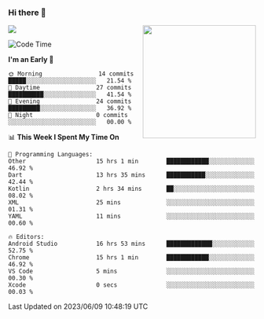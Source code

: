 ### Hi there 👋

![](https://metrics.lecoq.io/itaowu?template=classic&config.timezone=Asia%2FShanghai)
<img align='right' src="https://media.giphy.com/media/M9gbBd9nbDrOTu1Mqx/giphy.gif" width="230">

<!--START_SECTION:waka-->
![Code Time](http://img.shields.io/badge/Code%20Time-56%20hrs%2010%20mins-blue)

**I'm an Early 🐤** 

```text
🌞 Morning                14 commits          █████░░░░░░░░░░░░░░░░░░░░   21.54 % 
🌆 Daytime                27 commits          ██████████░░░░░░░░░░░░░░░   41.54 % 
🌃 Evening                24 commits          █████████░░░░░░░░░░░░░░░░   36.92 % 
🌙 Night                  0 commits           ░░░░░░░░░░░░░░░░░░░░░░░░░   00.00 % 
```


📊 **This Week I Spent My Time On** 

```text
💬 Programming Languages: 
Other                    15 hrs 1 min        ████████████░░░░░░░░░░░░░   46.92 % 
Dart                     13 hrs 35 mins      ███████████░░░░░░░░░░░░░░   42.44 % 
Kotlin                   2 hrs 34 mins       ██░░░░░░░░░░░░░░░░░░░░░░░   08.02 % 
XML                      25 mins             ░░░░░░░░░░░░░░░░░░░░░░░░░   01.31 % 
YAML                     11 mins             ░░░░░░░░░░░░░░░░░░░░░░░░░   00.60 % 

🔥 Editors: 
Android Studio           16 hrs 53 mins      █████████████░░░░░░░░░░░░   52.75 % 
Chrome                   15 hrs 1 min        ████████████░░░░░░░░░░░░░   46.92 % 
VS Code                  5 mins              ░░░░░░░░░░░░░░░░░░░░░░░░░   00.30 % 
Xcode                    0 secs              ░░░░░░░░░░░░░░░░░░░░░░░░░   00.03 % 
```


 Last Updated on 2023/06/09 10:48:19 UTC
<!--END_SECTION:waka-->

<!--
**itaowu/itaowu** is a ✨ _special_ ✨ repository because its `README.md` (this file) appears on your GitHub profile.

Here are some ideas to get you started:

- 🔭 I’m currently working on ...
- 🌱 I’m currently learning ...
- 👯 I’m looking to collaborate on ...
- 🤔 I’m looking for help with ...
- 💬 Ask me about ...
- 📫 How to reach me: ...
- 😄 Pronouns: ...
- ⚡ Fun fact: ...
-->
